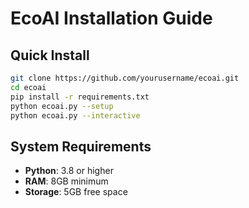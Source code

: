 
# EcoAI Installation Guide

## Quick Install

```bash
git clone https://github.com/yourusername/ecoai.git
cd ecoai
pip install -r requirements.txt
python ecoai.py --setup
python ecoai.py --interactive
```

## System Requirements
- **Python**: 3.8 or higher
- **RAM**: 8GB minimum
- **Storage**: 5GB free space
